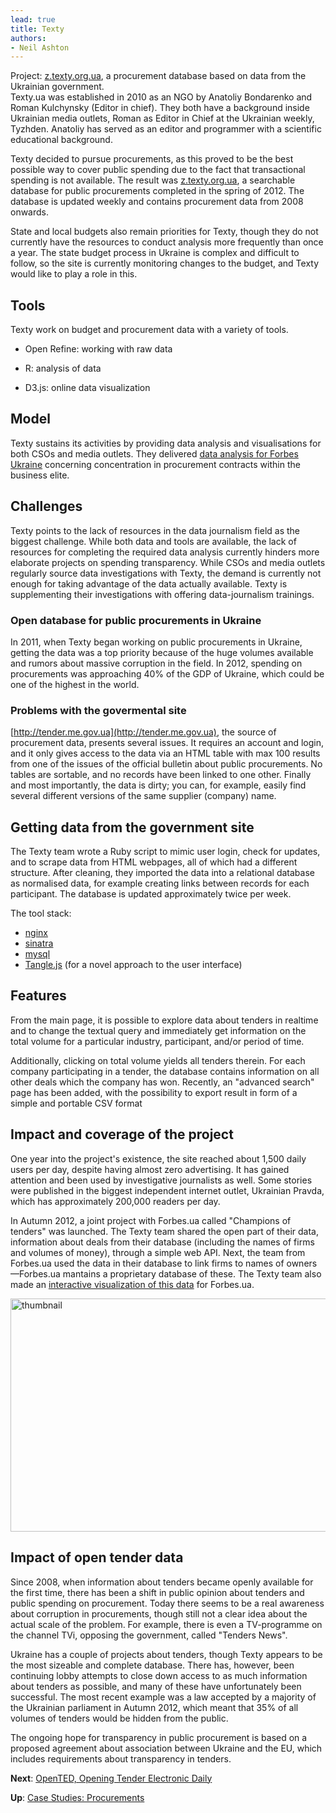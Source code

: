 ```yaml
---
lead: true
title: Texty
authors:
- Neil Ashton
---
```

<div class="well">Project: <a href="http://z.texty.org.ua/">z.texty.org.ua</a>, a procurement database based on data from the Ukrainian government.</div>
Texty.ua was established in 2010 as an NGO by Anatoliy Bondarenko and
Roman Kulchynsky (Editor in chief). They both have a background inside
Ukrainian media outlets, Roman as Editor in Chief at the Ukrainian
weekly, Tyzhden. Anatoliy has served as an editor and programmer with
a scientific educational background.

Texty decided to pursue procurements, as this proved to be the
best possible way to cover public spending due to the fact that
transactional spending is not available. The result was <a href="http://z.texty.org.ua/">z.texty.org.ua</a>, a
searchable database for public procurements completed in the spring
of 2012. The database is updated weekly and contains procurement data
from 2008 onwards.

State and local budgets also remain priorities for Texty, though they
do not currently have the resources to conduct analysis more frequently than
once a year. The state budget process in Ukraine is complex
and difficult to follow, so the site is currently monitoring changes
to the budget, and Texty would like to play a role in this.

## Tools

Texty work on budget and procurement data with a variety of tools.

* Open Refine: working with raw data

* R: analysis of data

* D3.js: online data visualization

## Model

Texty sustains its activities by providing data analysis and
visualisations for both CSOs and media outlets.
They delivered [data
analysis for Forbes Ukraine](http://forbes.ua/ratings/people) concerning
concentration in procurement contracts within the business elite.

## Challenges

Texty points to the lack of resources in the data journalism
field as the biggest challenge. While both data and tools are available,
the lack of resources for completing the required data analysis
currently hinders more elaborate projects on spending transparency.
While CSOs and media outlets regularly source data investigations with
Texty, the demand is currently not enough for taking advantage of the
data actually available. Texty is supplementing their investigations
with offering data-journalism trainings.

### Open database for public procurements in Ukraine
In 2011, when Texty began working on public procurements in Ukraine,
getting the data was a top priority because of the huge volumes
available and rumors about massive corruption in the field. In
2012, spending on procurements was approaching 40% of the GDP of Ukraine, which
could be one of the highest in the world.

### Problems with the govermental site

[http://tender.me.gov.ua](http://tender.me.gov.ua), the source of procurement data, presents several issues. It requires an account and login, and it only gives access to the
data via an HTML table with max 100 results from one of the issues of the
official bulletin about public procurements. No tables are sortable, and
no records have been linked to one other. Finally and most
importantly, the data is dirty; you can, for example, easily find several different
versions of the same supplier (company) name.

## Getting data from the government site

The Texty team wrote a Ruby script to mimic user login, check for
updates, and to scrape data from HTML webpages, all of which had a
different structure. After cleaning, they imported the data into a relational
database as normalised data, for example creating links between records
for each participant. The database is updated approximately twice per
week.

The tool stack:

*  [nginx](http://wiki.nginx.org/Main)
*  [sinatra](http://www.sinatrarb.com/)
*  [mysql](http://www.mysql.com/)
*  [Tangle.js](http://worrydream.com/Tangle/) (for a novel approach to the user interface)

## Features

From the main page, it is possible to explore data about tenders in realtime and to change the textual query and immediately get information on the total volume for a particular industry, participant, and/or period of time.

Additionally, clicking on total volume yields all tenders therein. For each company participating in a tender, the database contains information on all other deals which the company has won. Recently, an "advanced search" page has been added, with the possibility to export result in form of a simple and portable CSV format

## Impact and coverage of the project

One year into the project's existence, the site reached about 1,500 daily
users per day, despite having almost zero advertising. It has gained
attention and been used by investigative journalists as well. Some
stories were published in the biggest independent
internet outlet, Ukrainian Pravda, which has approximately 200,000 readers per day.

In Autumn 2012, a joint project with Forbes.ua called "Champions of
tenders" was launched. The Texty team shared the open part of their data, information about
deals from their database (including the names of firms and volumes of money),
through a simple web API. Next, the team from Forbes.ua used the data in
their database to link firms to names of owners—Forbes.ua mantains a
proprietary database of these. The Texty team also made an [interactive
visualization of this data](http://forbes.ua/ratings/people) for Forbes.ua.

<a href="http://www.flickr.com/photos/94746900@N06/8895650387/" title="thumbnail by anderspedersenOKF, on Flickr"><img src="https://farm9.staticflickr.com/8123/8895650387_c1f6582979_o.jpg" width="600" height="373" alt="thumbnail"></a>

## Impact of open tender data

Since 2008, when information about tenders became openly available for
the first time, there has been a shift in public opinion about
tenders and public spending on procurement. Today there seems to be a
real awareness about corruption in procurements, though still not a
clear idea about the actual scale of the problem. For example, there is
even a TV-programme on the channel TVi, opposing the government, called
"Tenders News".

Ukraine has a couple of projects about tenders, though Texty appears to
be the most sizeable and complete database. There has, however, been continuing lobby attempts to close down access to
as much information about tenders as possible, and many of these have
unfortunately been successful. The most recent example was a law accepted by a
majority of the Ukrainian parliament in Autumn 2012, which meant that 35% of
all volumes of tenders would be hidden from the public.

The ongoing hope for transparency in public procurement is based on a
proposed agreement about association between Ukraine and the EU, which
includes requirements about transparency in tenders.

**Next**: [OpenTED, Opening Tender Electronic Daily](../opented/)

**Up**: [Case Studies: Procurements](../)
